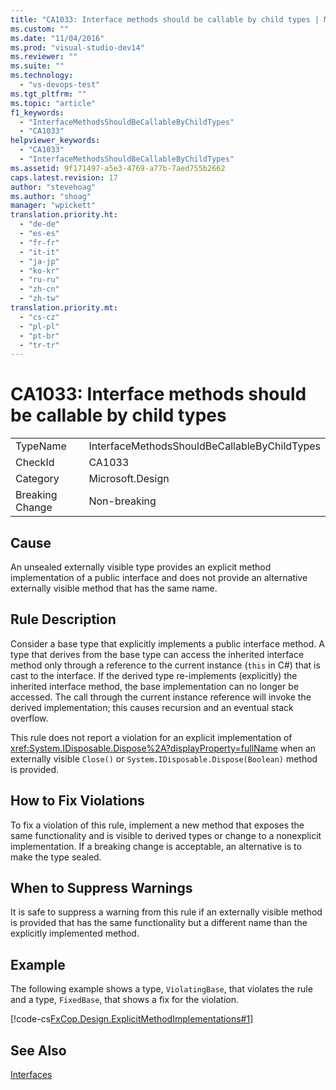 ```yaml
---
title: "CA1033: Interface methods should be callable by child types | Microsoft Docs"
ms.custom: ""
ms.date: "11/04/2016"
ms.prod: "visual-studio-dev14"
ms.reviewer: ""
ms.suite: ""
ms.technology: 
  - "vs-devops-test"
ms.tgt_pltfrm: ""
ms.topic: "article"
f1_keywords: 
  - "InterfaceMethodsShouldBeCallableByChildTypes"
  - "CA1033"
helpviewer_keywords: 
  - "CA1033"
  - "InterfaceMethodsShouldBeCallableByChildTypes"
ms.assetid: 9f171497-a5e3-4769-a77b-7aed755b2662
caps.latest.revision: 17
author: "stevehoag"
ms.author: "shoag"
manager: "wpickett"
translation.priority.ht: 
  - "de-de"
  - "es-es"
  - "fr-fr"
  - "it-it"
  - "ja-jp"
  - "ko-kr"
  - "ru-ru"
  - "zh-cn"
  - "zh-tw"
translation.priority.mt: 
  - "cs-cz"
  - "pl-pl"
  - "pt-br"
  - "tr-tr"
---
```

# CA1033: Interface methods should be callable by child types
|||  
|-|-|  
|TypeName|InterfaceMethodsShouldBeCallableByChildTypes|  
|CheckId|CA1033|  
|Category|Microsoft.Design|  
|Breaking Change|Non-breaking|  
  
## Cause  
 An unsealed externally visible type provides an explicit method implementation of a public interface and does not provide an alternative externally visible method that has the same name.  
  
## Rule Description  
 Consider a base type that explicitly implements a public interface method. A type that derives from the base type can access the inherited interface method only through a reference to the current instance (`this` in C#) that is cast to the interface. If the derived type re-implements (explicitly) the inherited interface method, the base implementation can no longer be accessed. The call through the current instance reference will invoke the derived implementation; this causes recursion and an eventual stack overflow.  
  
 This rule does not report a violation for an explicit implementation of <xref:System.IDisposable.Dispose%2A?displayProperty=fullName> when an externally visible `Close()` or `System.IDisposable.Dispose(Boolean)` method is provided.  
  
## How to Fix Violations  
 To fix a violation of this rule, implement a new method that exposes the same functionality and is visible to derived types or change to a nonexplicit implementation. If a breaking change is acceptable, an alternative is to make the type sealed.  
  
## When to Suppress Warnings  
 It is safe to suppress a warning from this rule if an externally visible method is provided that has the same functionality but a different name than the explicitly implemented method.  
  
## Example  
 The following example shows a type, `ViolatingBase`, that violates the rule and a type, `FixedBase`, that shows a fix for the violation.  
  
 [!code-cs[FxCop.Design.ExplicitMethodImplementations#1](../code-quality/codesnippet/CSharp/ca1033-interface-methods-should-be-callable-by-child-types_1.cs)]  
  
## See Also  
 [Interfaces](/dotnet/csharp/programming-guide/interfaces/index)
